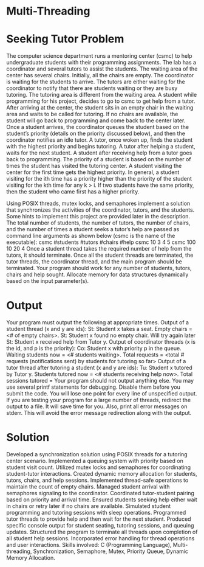 # Multi-Threading

# Seeking Tutor Problem
The computer science department runs a mentoring center (csmc) to help undergraduate students with their programming assignments. The lab has a coordinator and several tutors to assist the students. The waiting area of the center has several chairs. Initially, all the chairs are empty. The coordinator is waiting for the students to arrive. The tutors are either waiting for the coordinator to notify that there are students waiting or they are busy tutoring. The tutoring area is different from the waiting area. A student while programming for his project, decides to go to csmc to get help from a tutor. After arriving at the center, the student sits in an empty chair in the waiting area and waits to be called for tutoring. If no chairs are available, the student will go back to programming and come back to the center later. Once a student arrives, the coordinator queues the student based on the student’s priority (details on the priority discussed below), and then the coordinator notifies an idle tutor. A tutor, once woken up, finds the student with the highest priority and begins tutoring. A tutor after helping a student, waits for the next student. A student after receiving help from a tutor goes back to programming. The priority of a student is based on the number of times the student has visited the tutoring center. A student visiting the center for the first time gets the highest priority. In general, a student visiting for the ith time has a priority higher than the priority of the student visiting for the kth time for any k > i. If two students have the same priority, then the student who came first has a higher priority.

Using POSIX threads, mutex locks, and semaphores implement a solution that synchronizes the activities of the coordinator, tutors, and the students. Some hints to implement this project are provided later in the description. The total number of students, the number of tutors, the number of chairs, and the number of times a student seeks a tutor’s help are passed as command line arguments as shown below (csmc is the name of the executable): csmc #students #tutors #chairs #help csmc 10 3 4 5 csmc 100 10 20 4 Once a student thread takes the required number of help from the tutors, it should terminate. Once all the student threads are terminated, the tutor threads, the coordinator thread, and the main program should be terminated. Your program should work for any number of students, tutors, chairs and help sought. Allocate memory for data structures dynamically based on the input parameter(s).

# Output
Your program must output the following at appropriate times. Output of a student thread (x and y are ids): St: Student x takes a seat. Empty chairs = <# of empty chairs>. St: Student x found no empty chair. Will try again later St: Student x received help from Tutor y. Output of coordinator threads (x is the id, and p is the priority): Co: Student x with priority p in the queue. Waiting students now = <# students waiting>. Total requests = <total # requests (notifications sent) by students for tutoring so far> Output of a tutor thread after tutoring a student (x and y are ids): Tu: Student x tutored by Tutor y. Students tutored now = <# students receiving help now>. Total sessions tutored = Your program should not output anything else. You may use several printf statements for debugging. Disable them before you submit the code. You will lose one point for every line of unspecified output. If you are testing your program for a large number of threads, redirect the output to a file. It will save time for you. Also, print all error messages on stderr. This will avoid the error message redirection along with the output.

# Solution
Developed a synchronization solution using POSIX threads for a tutoring center scenario.
Implemented a queuing system with priority based on student visit count.
Utilized mutex locks and semaphores for coordinating student-tutor interactions.
Created dynamic memory allocation for students, tutors, chairs, and help sessions.
Implemented thread-safe operations to maintain the count of empty chairs.
Managed student arrival with semaphores signaling to the coordinator.
Coordinated tutor-student pairing based on priority and arrival time.
Ensured students seeking help either wait in chairs or retry later if no chairs are available.
Simulated student programming and tutoring sessions with sleep operations.
Programmed tutor threads to provide help and then wait for the next student.
Produced specific console output for student seating, tutoring sessions, and queuing updates.
Structured the program to terminate all threads upon completion of all student help sessions.
Incorporated error handling for thread operations and user interactions.
Skills involved: C (Programming Language), Multi-threading, Synchronization, Semaphore, Mutex, Priority Queue, Dynamic Memory Allocation.






